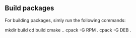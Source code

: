 ## Build packages
For building packages, simly run the following commands:

mkdir build
cd build
cmake ..
cpack -G RPM .
cpack -G DEB .
